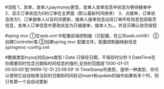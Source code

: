 #流程
1、发单，发单人paymoney更改，发单人发单信息中状态为等待接单中
2、显示订单状态为0的订单在主界面（默认最新时间排序）
3、点接单，订单状态改为1，订单接单人以及时间更新，接单人接单信息出现订单所有信息包括取货信息，发单人订单信息中更改状态为已被接单，接单人为。。并显示确认收货按钮


#sping mvc
①在web.xml 中配置前端控制器（已配置，在公共web.xml中）
②创建Controller类
③创建spring mvc 配置文件，配置控制器映射信息springmvc-config.xml


#数据类型mysql对应java类型
Ⅰ Date 只保存日期，不保存时分秒 
Ⅱ DateTime在你需要同时包含日期和时间信息的值时,支持的范围是'1000-01-01 00:00:00'到'9999-12-31 23:59:59'
Ⅲ TimeStamp列类型，提供一种类型，你可以使用它自动地用当前的日期和时间标记insert和update的操作如果有多个列，则只有第一个会自动更新

